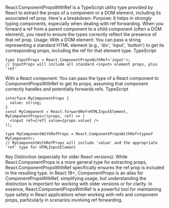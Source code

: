 React.ComponentPropsWithRef is a TypeScript utility type provided by React to extract the props of a component or a DOM element, including its associated ref prop.
Here's a breakdown:
Purpose: It helps in strongly typing components, especially when dealing with ref forwarding. When you forward a ref from a parent component to a child component (often a DOM element), you need to ensure the types correctly reflect the presence of that ref prop.
Usage:
With a DOM element: You can pass a string representing a standard HTML element (e.g., 'div', 'input', 'button') to get its corresponding props, including the ref for that element type.
TypeScript

    type InputProps = React.ComponentPropsWithRef<'input'>;
    // InputProps will include all standard <input> element props, plus 'ref'
With a React component: You can pass the type of a React component to ComponentPropsWithRef to get its props, assuming that component correctly handles and potentially forwards refs.
TypeScript

    interface MyComponentProps {
      value: string;
    }
    const MyComponent = React.forwardRef<HTMLInputElement, MyComponentProps>((props, ref) => (
      <input ref={ref} value={props.value} />
    ));

    type MyComponentWithRefProps = React.ComponentPropsWithRef<typeof MyComponent>;
    // MyComponentWithRefProps will include 'value' and the appropriate 'ref' type for HTMLInputElement
Key Distinction (especially for older React versions): While React.ComponentProps is a more general type for extracting props, React.ComponentPropsWithRef specifically ensures the ref prop is included in the resulting type. In React 19+, ComponentProps is an alias for ComponentPropsWithRef, simplifying usage, but understanding the distinction is important for working with older versions or for clarity.
In essence, React.ComponentPropsWithRef is a powerful tool for maintaining type safety in React applications when working with refs and component props, particularly in scenarios involving ref forwarding.